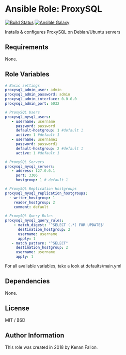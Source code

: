 Ansible Role: ProxySQL
=========

[![Build Status](https://travis-ci.org/kenanfallon/ansible-role-proxysql.svg?branch=master)](https://travis-ci.org/kenanfallon/ansible-role-proxysql)
[![Ansible Galaxy](https://img.shields.io/ansible/role/23915.svg)](https://galaxy.ansible.com/kenanfallon/proxysql/)

Installs & configures ProxySQL on Debian/Ubuntu servers

Requirements
------------

None.

Role Variables
--------------

```yaml
# Basic settings
proxysql_admin_user: admin
proxysql_admin_password: admin
proxysql_admin_interface: 0.0.0.0
proxysql_admin_port: 6032

# ProxySQL Users
proxysql_mysql_users:
   - username: username
     password: password
     default-hostgroup: 1 #default 1
     active: 1 #default 1
   - username: username1
     password: password1
     default-hostgroup: 2 #default 1
     active: 1 #default 1

# ProxySQL Servers
proxysql_mysql_servers:
   - address: 127.0.0.1
     port: 3306
     hostgroup: 1 # default 1 

# ProxySQL Replication Hostgroups
proxysql_mysql_replication_hostgroups:
  - writer_hostgroup: 1
    reader_hostgroup: 2
    comment: default
     
# ProxySQL Query Rules        
proxysql_mysql_query_rules:
    - match_digest: '^SELECT (.*) FOR UPDATE$'
      destination_hostgroup: 2
      username: username
      apply: 1
   - match_pattern: "^SELECT"
     destination_hostgroup: 2 
     username: username
     apply: 1 
```

For all available variables, take a look at defaults/main.yml

Dependencies
------------

None.

License
-------

MIT / BSD

Author Information
------------------

This role was created in 2018 by Kenan Fallon.